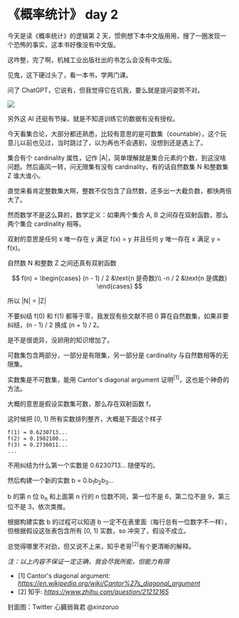 # 《概率统计》 day 2

今天是读《概率统计》的逻辑第 2 天，惯例想下本中文版用用，搜了一圈发现一个恐怖的事实，这本书好像没有中文版。

这咋整，完了啊，机械工业出版社出的书怎么会没有中文版。

见鬼，这下硬过头了，看一本书，学两门课。

问了 ChatGPT，它说有，但我觉得它在坑我，要么就是提问姿势不对。

![](https://files.mdnice.com/user/18103/f1f7b199-6491-4637-9d71-b1b9d7418d89.png)

另外这 AI 还挺有节操，就是不知道训练它的数据有没有授权。

今天看集合论，大部分都还熟悉，比较有意思的是可数集（countable），这个玩意儿以前也见过，当时跳过了，以为再也不会遇到，没想到还是遇上了。

集合有个 cardinality 属性，记作 |A|，简单理解就是集合元素的个数，到这没啥问题。然后画风一转，问无限集有没有 cardinality，有的话自然数集 N 和整数集 Z 谁大谁小。

直觉来看肯定整数集大啊，整数不仅包含了自然数，还多出一大截负数，都快两倍大了。

然而数学不是这么算的，数学定义：如果两个集合 A, B 之间存在双射函数，那么两个集合 cardinality 相等。

双射的意思是任何 x 唯一存在 y 满足 f(x) = y 并且任何 y 唯一存在 x 满足 y = f(x)。

自然数 N 和整数 Z 之间还真有双射函数

$$
f(n) = \begin{cases}
(n - 1) / 2 &\text{n 是奇数}\\
-n / 2 &\text{n 是偶数}
\end{cases}
$$

所以 |N| = |Z|

不要纠结 f(0) 和 f(1) 都等于零，我发现有些文献不把 0 算在自然数集，如果非要纠结，(n - 1) / 2 换成 (n + 1) / 2。

是不是很诡异，没卵用的知识增加了。

可数集包含两部分，一部分是有限集，另一部分是 cardinality 与自然数相等的无限集。

实数集是不可数集，能用 Cantor's diagonal argument 证明<sup>[1]</sup>，这也是个神奇的方法。

大概的意思是假设实数集可数，那么存在双射函数 f。

这时候把 [0, 1) 所有实数排列整齐，大概是下面这个样子

```
f(1) = 0.6230713...
f(2) = 0.1982100...
f(3) = 0.2736011...
...
```

不用纠结为什么第一个实数是 0.6230713... 随便写的。

然后构建一个新的实数 b = 0.b<sub>1</sub>b<sub>2</sub>b<sub>3</sub>...

b 的第 n 位 b<sub>n</sub> 和上面第 n 行的 n 位数不同，第一位不是 6，第二位不是 9，第三位不是 3，依次类推。

根据构建实数 b 的过程可以知道 b 一定不在表里面（每行总有一位数字不一样），但根据假设这张表包含所有 [0, 1) 实数，so 冲突了，假设不成立。

总觉得哪里不对劲，但又说不上来，知乎老哥<sup>[2]</sup>有个更清晰的解释。

*注：以上内容不保证一定正确，我会尽我所能，但能力有限*

+ [1] Cantor's diagonal argument: *https://en.wikipedia.org/wiki/Cantor%27s_diagonal_argument*
+ [2] 知乎: *https://www.zhihu.com/question/21212165*

封面图：Twitter 心臓弱眞君 @xinzoruo